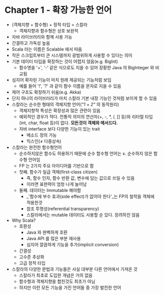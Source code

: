 # Chapter 1 - 확장 가능한 언어

* (객체지향 + 함수형) + 정적 타입 = 스칼라
  * 객체지향과 함수형은 상호 보완적
* 자바 라이브러리와 함께 사용 가능
* 간결하고 가독성 높음
* Scala 라는 이름은 Scalable 에서 따옴
* 작은 스크립트부터 큰 시스템까지 광범위하게 사용할 수 있다는 의미
* 기본 데이터 타입을 확장하는 것이 어렵지 않음(e.g. BigInt)
  * 함수명을 '+', '-' 같은 식으로도 지을 수 있어 장황한 Java 의 BigInteger 와 비교됨
* 심지어 확자된 기능이 마치 원래 제공되는 기능처럼 보임
  * 예를 들어 '!', '?' 과 같이 함수 이름을 문자로 지을 수 있음
* 제어 구조도 확장하기 쉬움(e.g. Akka)
* 단지 하나의 라이브러리가 마치 스칼라 기본 내장 기능인 것처럼 보이게 할 수 있음
* 스칼라는 순수한 형태의 객체지향 언어(_"1 + 2"_ 의 동작원리)
  * 객체지향적 특성은 확장성과 많은 관련이 있음
  * 예외적인 경우가 적다. 전통적 의미의 연산자(+, -, *, /, [] 등)와 리터럴 타입(int, char, float 등)이 없다. **모든것이 객체와 메서드다.**
  * 자바 interface 보다 다양한 기능이 있는 trait
    * 메소드 정의 가능
    * 믹스인(≠ 다중상속)
* 스칼라는 완전한 함수형언어
  * 순수하지않은 함수도 허용하기 때문에 순수 함수형 언어는 x. 순수하지 않은 함수형 언어임
  * FP 는 2가지 주요 아이디어를 기반으로 함
  * 첫째. 함수가 일급 객체(first-class citizen)
    * 즉, 함수 인자, 함수 반환 값, 변수에 담는 값으로 쓰일 수 있음
    * 이러면 표현력이 엄청 나게 늘어남
  * 둘째. 데이터는 Immutable 해야함
    * _'함수에 부수 효과(side effect)가 없어야 한다'_는 FP의 철학을 객체에 적용한것
    * 참조 투명성(referential transparency)
    * 스칼라에서는 mutable 데이터도 사용할 순 있다. 장려하진 않음
* Why Scala?
  * 호환성
    * Java 와 완벽하게 호환
    * Java API 를 많은 부분 재사용
    * 심지어 깔끔하게 기능을 추가(implicit conversion)
  * 간결성
  * 고수준 추상화
  * 고급 정적 타입
* 스칼라의 다양한 문법과 기능들은 사실 대부분 다른 언어에서 가져온 것
  * 스칼라가 최초로 도입한 개념은 거의 없음
  * 함수형과 객체지향을 합친것도 최초가 아님
  * 하지만 이런 모든 기능을 가진 언어들 중 가장 발전한 언어
